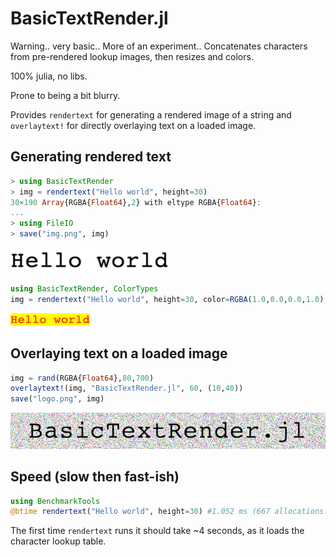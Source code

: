 # BasicTextRender.jl

Warning.. very basic.. More of an experiment..
Concatenates characters from pre-rendered lookup images, then resizes and colors.

100% julia, no libs.

Prone to being a bit blurry.

Provides `rendertext` for generating a rendered image of a string and
`overlaytext!` for directly overlaying text on a loaded image.

## Generating rendered text
```julia
> using BasicTextRender
> img = rendertext("Hello world", height=30)
30×190 Array{RGBA{Float64},2} with eltype RGBA{Float64}:
...
> using FileIO
> save("img.png", img)
```
![img](img.png)


```julia
using BasicTextRender, ColorTypes
img = rendertext("Hello world", height=30, color=RGBA(1.0,0.0,0.0,1.0), backgroundColor=RGBA(1.0,1.0,0.0,1.0))
```
![img](img2.png)


## Overlaying text on a loaded image

```julia
img = rand(RGBA{Float64},80,700)
overlaytext!(img, "BasicTextRender.jl", 60, (10,40))
save("logo.png", img)
```
![logo](logo.png)

## Speed (slow then fast-ish)
```julia
using BenchmarkTools
@btime rendertext("Hello world", height=30) #1.052 ms (667 allocations: 2.20 MiB)
```
The first time `rendertext` runs it should take ~4 seconds, as it loads the character lookup table.
